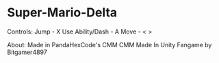 # Super-Mario-Delta


Controls:
Jump - X
Use Ability/Dash - A
Move - < >

About:
Made in PandaHexCode's CMM
CMM Made In Unity
Fangame by Bitgamer4897
